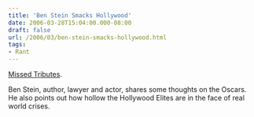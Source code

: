 ```yaml
---
title: 'Ben Stein Smacks Hollywood'
date: 2006-03-28T15:04:00.000-08:00
draft: false
url: /2006/03/ben-stein-smacks-hollywood.html
tags: 
- Rant
---
```


[Missed Tributes](http://www.spectator.org/dsp_article.asp?art_id=9495).

Ben Stein, author, lawyer and actor, shares some thoughts on the Oscars.  He also points out how hollow the Hollywood Elites are in the face of real world crises.